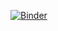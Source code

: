 [![Binder](https://mybinder.org/badge_logo.svg)](https://mybinder.org/v2/gh/Mellcorn/week7/master?filepath=yandex_taxi_week7.ipynb)
